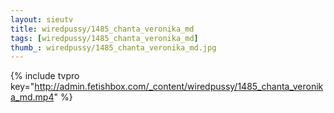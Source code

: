```yaml
--- 
layout: sieutv
title: wiredpussy/1485_chanta_veronika_md
tags: [wiredpussy/1485_chanta_veronika_md]
thumb_: wiredpussy/1485_chanta_veronika_md.jpg
---
```

{% include tvpro key="http://admin.fetishbox.com/_content/wiredpussy/1485_chanta_veronika_md.mp4" %} 
